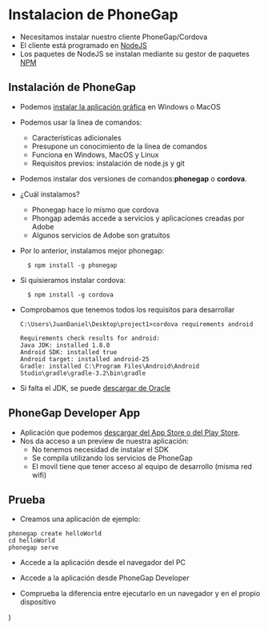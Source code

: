 # Instalacion de PhoneGap




* Necesitamos instalar nuestro cliente PhoneGap/Cordova
* El cliente está programado en [NodeJS](https://nodejs.org/)
* Los paquetes de NodeJS se instalan mediante su gestor de paquetes [NPM](https://www.npmjs.com/)

## Instalación de PhoneGap

* Podemos [instalar la aplicación gráfica](http://docs.phonegap.com/getting-started/1-install-phonegap/desktop/) en Windows o MacOS
* Podemos usar la linea de comandos:
  * Características adicionales
  * Presupone un conocimiento de la línea de comandos
  * Funciona en Windows, MacOS y Linux
  * Requisitos previos: instalación de node.js y git


* Podemos instalar dos versiones de comandos:**phonegap** o **cordova**. 
* ¿Cuál instalamos?

  * Phonegap hace lo mismo que cordova
  * Phongap además accede a servicios y aplicaciones creadas por Adobe
  * Algunos servicios de Adobe son gratuitos

* Por lo anterior, instalamos mejor phonegap:

  ```
    $ npm install -g phonegap
  ```

* Si quisieramos instalar cordova:

  ```
    $ npm install -g cordova
  ```

* Comprobamos que tenemos todos los requisitos para desarrollar
  ```
  C:\Users\JuanDaniel\Desktop\project1>cordova requirements android
  
  Requirements check results for android:
  Java JDK: installed 1.8.0
  Android SDK: installed true
  Android target: installed android-25
  Gradle: installed C:\Program Files\Android\Android Studio\gradle\gradle-3.2\bin\gradle
  ```
* Si falta el JDK, se puede [descargar de Oracle](http://www.oracle.com/technetwork/java/javase/downloads/jdk8-downloads-2133151.html)


## PhoneGap Developer App

- Aplicación que podemos [descargar del App Store o del Play Store](http://docs.phonegap.com/getting-started/2-install-mobile-app/).
- Nos da acceso a un preview de nuestra aplicación:
  - No tenemos necesidad de instalar el SDK
  - Se compila utilizando los servicios de PhoneGap
  - El movil tiene que tener acceso al equipo de desarrollo (misma red wifi)
  

## Prueba 

- Creamos una aplicación de ejemplo:

```
phonegap create helloWorld
cd helloWorld
phonegap serve
```

- Accede a la aplicación desde el navegador del PC
- Accede a la aplicación desde PhoneGap Developer

- Comprueba la diferencia entre ejecutarlo en un navegador y en el propio dispositivo 
  



)